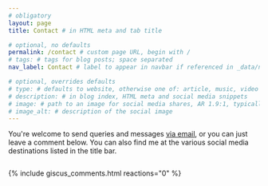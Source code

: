 ```yaml
---
# obligatory
layout: page
title: Contact # in HTML meta and tab title

# optional, no defaults
permalink: /contact # custom page URL, begin with /
# tags: # tags for blog posts; space separated
nav_label: Contact # label to appear in navbar if referenced in _data/navbar.yml

# optional, overrides defaults
# type: # defaults to website, otherwise one of: article, music, video
# description: # in blog index, HTML meta and social media snippets
# image: # path to an image for social media shares, AR 1.9:1, typically 1200x630, begin with /
# image_alt: # description of the social image
---
```

You're welcome to send queries and messages [via email](mailto:callumjhackett@gmail.com), or you can just leave a comment below. You can also find me at the various social media destinations listed in the title bar.

<div style="margin-bottom: 2em;"></div>

{% include giscus_comments.html reactions="0" %}